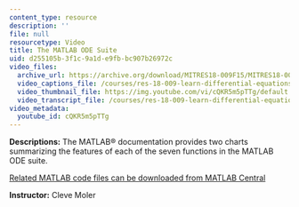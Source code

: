 ```yaml
---
content_type: resource
description: ''
file: null
resourcetype: Video
title: The MATLAB ODE Suite
uid: d255105b-3f1c-9a1d-e9fb-bc907b26972c
video_files:
  archive_url: https://archive.org/download/MITRES18-009F15/MITRES18-009F15_odes_09_300k.mp4
  video_captions_file: /courses/res-18-009-learn-differential-equations-up-close-with-gilbert-strang-and-cleve-moler-fall-2015/67d62371b9a85840810fc98986f732c4_cQKR5m5pTTg.vtt
  video_thumbnail_file: https://img.youtube.com/vi/cQKR5m5pTTg/default.jpg
  video_transcript_file: /courses/res-18-009-learn-differential-equations-up-close-with-gilbert-strang-and-cleve-moler-fall-2015/2d1f3884d744452977ea80b2d7ff8d8e_cQKR5m5pTTg.pdf
video_metadata:
  youtube_id: cQKR5m5pTTg
---
```


**Descriptions:** The MATLAB® documentation provides two charts summarizing the features of each of the seven functions in the MATLAB ODE suite.

[Related MATLAB code files can be downloaded from MATLAB Central](http://www.mathworks.com/matlabcentral/fileexchange/54611)

**Instructor:** Cleve Moler